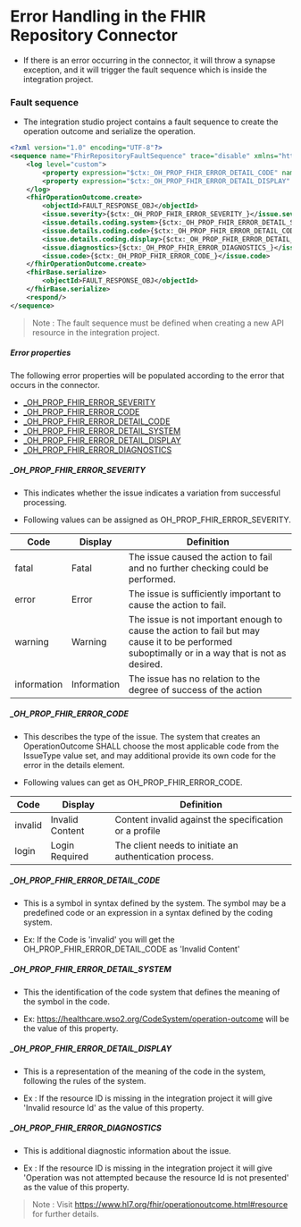 # Error Handling in the FHIR Repository Connector

* If there is an error occurring in the connector, it will throw a synapse exception, and it will trigger the fault sequence which is inside the integration project.

### Fault sequence

* The integration studio project contains a fault sequence to create the operation outcome and serialize the operation.

```xml
<?xml version="1.0" encoding="UTF-8"?>
<sequence name="FhirRepositoryFaultSequence" trace="disable" xmlns="http://ws.apache.org/ns/synapse">
    <log level="custom">
        <property expression="$ctx:_OH_PROP_FHIR_ERROR_DETAIL_CODE" name="_OH_PROP_FHIR_ERROR_DETAIL_CODE"/>
        <property expression="$ctx:_OH_PROP_FHIR_ERROR_DETAIL_DISPLAY" name="_OH_PROP_FHIR_ERROR_DETAIL_DISPLAY"/>
    </log>
    <fhirOperationOutcome.create>
        <objectId>FAULT_RESPONSE_OBJ</objectId>
        <issue.severity>{$ctx:_OH_PROP_FHIR_ERROR_SEVERITY_}</issue.severity>
        <issue.details.coding.system>{$ctx:_OH_PROP_FHIR_ERROR_DETAIL_SYSTEM_}</issue.details.coding.system>
        <issue.details.coding.code>{$ctx:_OH_PROP_FHIR_ERROR_DETAIL_CODE_}</issue.details.coding.code>
        <issue.details.coding.display>{$ctx:_OH_PROP_FHIR_ERROR_DETAIL_DISPLAY_}</issue.details.coding.display>
        <issue.diagnostics>{$ctx:_OH_PROP_FHIR_ERROR_DIAGNOSTICS_}</issue.diagnostics>
        <issue.code>{$ctx:_OH_PROP_FHIR_ERROR_CODE_}</issue.code>
    </fhirOperationOutcome.create>
    <fhirBase.serialize>
        <objectId>FAULT_RESPONSE_OBJ</objectId>
    </fhirBase.serialize>
    <respond/>
</sequence>

```
>Note : The fault sequence must be defined when creating a new API resource in the integration project.

##### Error properties

The following error properties will be populated according to the error that occurs in the connector.
* [_OH_PROP_FHIR_ERROR_SEVERITY](#_OH_PROP_FHIR_ERROR_SEVERITY)
* [_OH_PROP_FHIR_ERROR_CODE](#_OH_PROP_FHIR_ERROR_CODE)
* [_OH_PROP_FHIR_ERROR_DETAIL_CODE](#_OH_PROP_FHIR_ERROR_DETAIL_CODE)
* [_OH_PROP_FHIR_ERROR_DETAIL_SYSTEM](#_OH_PROP_FHIR_ERROR_DETAIL_SYSTEM)
* [_OH_PROP_FHIR_ERROR_DETAIL_DISPLAY](#_OH_PROP_FHIR_ERROR_DETAIL_DISPLAY)
* [_OH_PROP_FHIR_ERROR_DIAGNOSTICS](#_OH_PROP_FHIR_ERROR_DIAGNOSTICS)

##### _OH_PROP_FHIR_ERROR_SEVERITY

* This indicates whether the issue indicates a variation from successful processing.

* Following values can be assigned as OH_PROP_FHIR_ERROR_SEVERITY.

| Code        | Display     | Definition                                                                                                                                      |
|-------------|-------------|-------------------------------------------------------------------------------------------------------------------------------------------------|
| fatal       | Fatal       | The issue caused the action to fail and no further checking could be performed.                                                                 |
| error       | Error       | The issue is sufficiently important to cause the action to fail.                                                                                |
| warning     | Warning     | The issue is not important enough to cause the action to fail but may cause it to be performed suboptimally or in a way that is not as desired. |
| information | Information | The issue has no relation to the degree of success of the action                                                                                |

##### _OH_PROP_FHIR_ERROR_CODE

* This describes the type of the issue. The system that creates an OperationOutcome SHALL choose the most applicable code from the IssueType value set, and may additional provide its own code for the error in the details element.

* Following values can get as OH_PROP_FHIR_ERROR_CODE. 

| Code    | Display                  | Definition                                                                                                                                                                                                  |
|---------|--------------------------|-------------------------------------------------------------------------------------------------------------------------------------------------------------------------------------------------------------|
| invalid | Invalid Content          | Content invalid against the specification or a profile                                                                                                                                                      ||
| login   | Login Required           | The client needs to initiate an authentication process.                                                                                                                                                     |

##### _OH_PROP_FHIR_ERROR_DETAIL_CODE

* This is a symbol in syntax defined by the system. The symbol may be a predefined code or an expression in a syntax defined by the coding system.

* Ex: If the Code is 'invalid' you will get the OH_PROP_FHIR_ERROR_DETAIL_CODE as 'Invalid Content'

##### _OH_PROP_FHIR_ERROR_DETAIL_SYSTEM

* This the identification of the code system that defines the meaning of the symbol in the code.

* Ex: https://healthcare.wso2.org/CodeSystem/operation-outcome will be the value of this property.

##### _OH_PROP_FHIR_ERROR_DETAIL_DISPLAY

* This is a representation of the meaning of the code in the system, following the rules of the system.

* Ex : If the resource ID is missing in the integration project it will give 'Invalid resource Id' as the value of this property. 

##### _OH_PROP_FHIR_ERROR_DIAGNOSTICS

* This is additional diagnostic information about the issue.

* Ex : If the resource ID is missing in the integration project it will give 'Operation was not attempted because the resource Id is not presented' as the value of this property.


>Note : Visit https://www.hl7.org/fhir/operationoutcome.html#resource for further details.